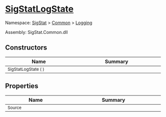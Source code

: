 # [SigStatLogState](./SigStatLogState.md)

Namespace: [SigStat]() > [Common](./../README.md) > [Logging](./README.md)

Assembly: SigStat.Common.dll


## Constructors

| Name<a href="#"><img width=300></a> | Summary<a href="#"><img width=475></a> | 
| --- | --- | 
| <sub>SigStatLogState (  )</sub>| <sub></sub>| <br>


## Properties

| Name<a href="#"><img width=300></a> | Summary<a href="#"><img width=475></a> | 
| --- | --- | 
| <sub>Source</sub>| <sub></sub>| <br>


